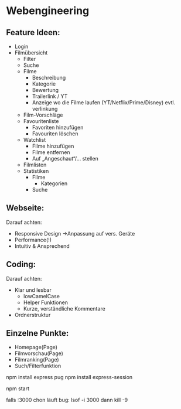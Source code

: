 # Webengineering

## Feature Ideen:

- Login
- Filmübersicht
  - Filter
  - Suche
  - Filme
    - Beschreibung
    - Kategorie
    - Bewertung
    - Trailerlink / YT
    - Anzeige wo die Filme laufen (YT/Netflix/Prime/Disney) evtl. verlinkung
  - Film-Vorschläge
  - Favouritenliste
    - Favoriten hinzufügen
    - Favouriten löschen
  - Watchlist
    - Filme hinzufügen
    - Filme entfernen
    - Auf „Angeschaut“/… stellen
  - Filmlisten
  - Statistiken
    - Filme
      - Kategorien
    - Suche

## Webseite:

Darauf achten:

- Responsive Design ->Anpassung auf vers. Geräte
- Performance(!)
- Intuitiv & Ansprechend

## Coding:

Darauf achten:

- Klar und lesbar
  - lowCamelCase
  - Helper Funktionen
  - Kurze, verständliche Kommentare
- Ordnerstruktur

## Einzelne Punkte:

- Homepage(Page)
- Filmvorschau(Page)
- Filmranking(Page)
- Such/Filterfunktion

npm install express pug
npm install express-session

npm start 

falls :3000 chon läuft bug:
lsof -i 3000
dann
kill -9 <PID>
